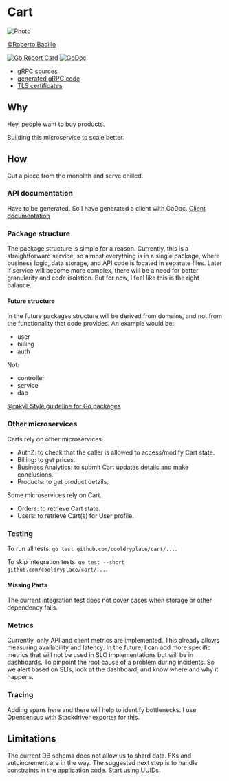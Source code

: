 Cart
====
![Photo](https://live.staticflickr.com/3687/13301196764_dd38b5a7e3_n.jpg)

[©Roberto Badillo](https://www.flickr.com/photos/rmb808)

[![Go Report Card](https://goreportcard.com/badge/github.com/cooldryplace/cart)](https://goreportcard.com/report/github.com/cooldryplace/cart)
[![GoDoc](https://godoc.org/github.com/cooldryplace/cart?status.svg)](https://godoc.org/github.com/cooldryplace/cart)

* [gRPC sources](https://github.com/cooldryplace/proto-sources)
* [generated gRPC code](https://github.com/cooldryplace/proto)
* [TLS certificates](https://github.com/cooldryplace/certs)

## Why
Hey, people want to buy products.

Building this microservice to scale better.

## How
Cut a piece from the monolith and serve chilled.

### API documentation
Have to be generated. So I have generated a client with GoDoc.
[Client documentation](https://godoc.org/github.com/cooldryplace/proto#CartsClient)

### Package structure
The package structure is simple for a reason. Currently, this is a straightforward service, so almost everything is in a single package, where business logic, data storage, and API code is located in separate files.
Later if service will become more complex, there will be a need for better granularity and code isolation. But for now, I feel like this is the right balance.

#### Future structure
In the future packages structure will be derived from domains, and not from the functionality that code provides.
An example would be:
* user
* billing
* auth

Not:
* controller
* service
* dao

[@rakyll Style guideline for Go packages](https://rakyll.org/style-packages/)

### Other microservices
Carts rely on other microservices.
* AuthZ: to check that the caller is allowed to access/modify Cart state.
* Billing: to get prices.
* Business Analytics: to submit Cart updates details and make conclusions.
* Products: to get product details.

Some microservices rely on Cart.
* Orders: to retrieve Cart state.
* Users: to retrieve Cart(s) for User profile.

### Testing
To run all tests: `go test github.com/cooldryplace/cart/...`.

To skip integration tests: `go test --short github.com/cooldryplace/cart/...`.

#### Missing Parts
The current integration test does not cover cases when storage or other dependency fails.

### Metrics
Currently, only API and client metrics are implemented. This already allows measuring availability and latency. In the future, I can add more specific metrics that will not be used in SLO implementations but will be in dashboards. To pinpoint the root cause of a problem during incidents.
So we alert based on SLIs, look at the dashboard, and know where and why it happens.

### Tracing
Adding spans here and there will help to identify bottlenecks. I use Opencensus with Stackdriver exporter for this.

## Limitations
The current DB schema does not allow us to shard data. FKs and autoincrement are in the way.
The suggested next step is to handle constraints in the application code. Start using UUIDs.

